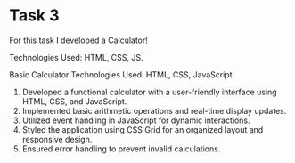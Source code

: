# Task 3
For this task I developed a Calculator!

Technologies Used: HTML, CSS, JS.

Basic Calculator
Technologies Used: HTML, CSS, JavaScript

1. Developed a functional calculator with a user-friendly interface using HTML, CSS, and JavaScript.
2. Implemented basic arithmetic operations and real-time display updates.
3. Utilized event handling in JavaScript for dynamic interactions.
4. Styled the application using CSS Grid for an organized layout and responsive design.
5. Ensured error handling to prevent invalid calculations.
